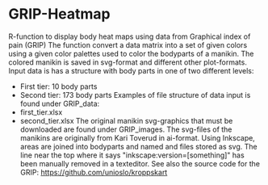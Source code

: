 # GRIP-Heatmap
R-function to display body heat maps using data from Graphical index of pain (GRIP) 
The function convert a data matrix into a set of given colors using a given color palettes used to color the bodyparts of a manikin. The colored manikin is saved in svg-format and different other plot-formats.
Input data is has a structure with body parts in one of two different levels:
- First tier: 10 body parts
- Second tier: 173 body parts
Examples of file structure of data input is found under GRIP_data:
- first_tier.xlsx
- second_tier.xlsx
The original manikin svg-graphics that must be downloaded are found under GRIP_images.
The svg-files of the manikins are originally from Kari Toverud in ai-format. Using Inkscape, areas are joined into bodyparts and named and files stored as svg. The line near the top where it says "inkscape:version=[something]" has been manually removed in a texteditor. 
See also the source code for the GRIP: https://github.com/unioslo/kroppskart
